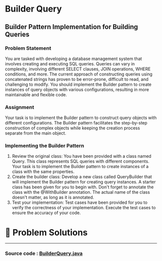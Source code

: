 # Builder Query

## Builder Pattern Implementation for Building Queries

### Problem Statement
You are tasked with developing a database management system that involves creating and executing SQL queries. Queries can vary in complexity, 
involving different SELECT clauses, JOIN operations, WHERE conditions, and more. 
The current approach of constructing queries using concatenated strings has proven to be error-prone, difficult to read, and challenging to modify. You should implement the Builder pattern to create instances of query objects with various configurations, resulting in more maintainable and flexible code.


### Assignment
Your task is to implement the Builder pattern to construct query objects with different configurations. 
The Builder pattern facilitates the step-by-step construction of complex objects while keeping the creation process separate from the main object.

### Implementing the Builder Pattern
1. Review the original class: You have been provided with a class named Query. This class represents SQL queries with different components. Your task is to implement the Builder pattern to create instances of a class with the same properties.
2. Create the builder class: Develop a new class called QueryBuilder that will implement the Builder pattern for creating query instances. A starter class has been given for you to begin with. Don't forget to annotate the class with the @WithBuilder annotation. The actual name of the class doesn't matter, as long as it is annotated.
3. Test your implementation: Test cases have been provided for you to verify the correctness of your implementation. Execute the test cases to ensure the accuracy of your code.


# 📝 Problem Solutions
---
### Source code : [BuilderQuery.java](../../../../../../../../src/lowLevelDesignModuleTwo/QuestionAnswer/BackendLLDDesignPatternsBuilder/Assignment/BuilderQuery/ActualQuestion/BuilderQuery.java)